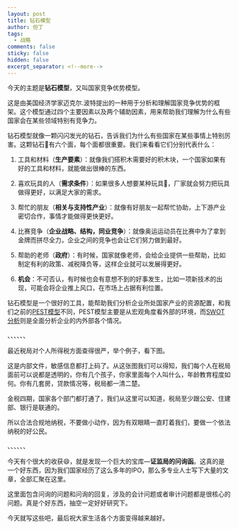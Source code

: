 ```yaml
---
layout: post
title: 钻石模型
author: 但丁
tags:
  - 战略
comments: false
sticky: false
hidden: false
excerpt_separator: <!--more-->
---
```

今天的主题是**钻石模型**，又叫国家竞争优势模型。

这是由美国经济学家迈克尔.波特提出的一种用于分析和理解国家竞争优势的框架。这个模型通过四个主要因素以及两个辅助因素，用来帮助我们理解为什么有些国家会在某些领域特别有竞争力。
<!--more-->

钻石模型就像一颗闪闪发光的钻石，告诉我们为什么有些国家在某些事情上特别厉害。这颗钻石💎有六个面，每个面都很重要。我们来看看它们分别代表什么：

1. 工具和材料（**生产要素**）：就像我们搭积木需要好的积木块，一个国家如果有好的工具和材料，就能做出很棒的东西。
    
2. 喜欢玩具的人（**需求条件**）：如果很多人想要某种玩具🧸，厂家就会努力把玩具做得更好，以满足大家的需求。
    
3. 帮忙的朋友（**相关与支持性产业**）：就像有好朋友一起帮忙协助，上下游产业密切合作，事情才能做得更快更好。
    
4. 比赛竞争（**企业战略、结构，同业竞争**）：就像奥运运动员在比赛中为了拿到金牌而拼尽全力，企业之间的竞争也会让它们努力做到最好。
    
5. 帮助的老师（**政府**）：有时候，国家就像老师，会给企业提供一些帮助，比如制定有利的政策、减税降负等，这样企业就可以发展得更好。
    
6. **机会**：不可否认，有时候也会有意想不到的好事发生，比如一项新技术的出现，可能会将企业推上风口，在市场上占据有利位置。

钻石模型是一个很好的工具，能帮助我们分析企业所处国家产业的资源配置，和我们之前的[PEST模型](http://mp.weixin.qq.com/s?__biz=MzkzODIwNjY5Mg==&mid=2247483913&idx=1&sn=77345caaed1c7edcfbeeb8049479dca4&chksm=c282f682f5f57f94d415a9ce88221740d254a1c03d5704623d7fd4c68aa707bc9f0911a362ce&scene=21#wechat_redirect)不同，PEST模型主要是从宏观角度看外部的环境，而[SWOT分析](http://mp.weixin.qq.com/s?__biz=MzkzODIwNjY5Mg==&mid=2247483930&idx=1&sn=988c18c8500055c1cad345560f793056&chksm=c282f691f5f57f87dafb252b472f58713604a8bfce3357a2b7bcfca62f593cc6c4fd024e9496&scene=21#wechat_redirect)则是全面分析企业的内外部各个情况。

、、、、、、

最近税局对个人所得税方面查得很严，举个例子，看下图。  

这是内部文件，敏感信息都打上码了。从这张图我们可以得知，我们每个人在税局面前可以说都是透明的，你有几个孩子，你家里面每个人叫什么，年龄教育程度如何。你有几套房，贷款情况等，税局都一清二楚。  

金税四期，国家各个部门都打通了，我们从这里可以知道，税局至少跟公安、住建部、银行是联通的。  

所以合法合规地纳税，不要做小动作，因为有双眼睛一直盯着我们，要做一个依法纳税的好公民。

、、、、、、

今天有个很大的收获😄，就是发现一个巨大的宝库—**证监局的问询函**。这真的是一个好东西，因为我们国家经历了这么多年的IPO，那么多专业人士写下大量的文章，全部汇聚在这里。

这里面包含问询的问题和问询的回复，涉及的会计问题或者审计问题都是很核心的问题。真是个好东西，抽空一定好好研究下。

今天就写这些吧，最后祝大家生活各个方面变得越来越好。  



